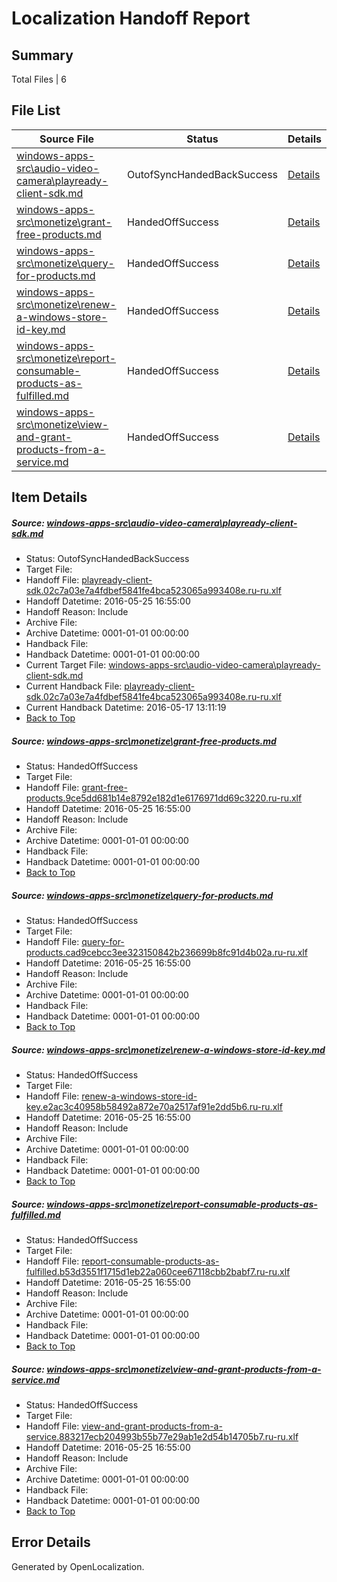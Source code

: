 # <a name='report-top'></a> Localization Handoff Report

## Summary
 Total Files | 6

## File List
 Source File | Status | Details 
 ----------- | ------ | ------- 
 [windows-apps-src\audio-video-camera\playready-client-sdk.md](https://github.com/Microsoft/windows-apps/blob/885b017fd853c596d44818391c00b026b9dfd0c9/windows-apps-src/audio-video-camera/playready-client-sdk.md) | OutofSyncHandedBackSuccess | [Details](#d0bb8dac611b8a641ed07f2b7c8363d587616950484)
 [windows-apps-src\monetize\grant-free-products.md](https://github.com/Microsoft/windows-apps/blob/2f4351d6f9bdc0b9a131ad5ead10ffba7e76c437/windows-apps-src/monetize/grant-free-products.md) | HandedOffSuccess | [Details](#9bce5649fc1a9400371e1f9bb67809f1c6288ec63276)
 [windows-apps-src\monetize\query-for-products.md](https://github.com/Microsoft/windows-apps/blob/2f4351d6f9bdc0b9a131ad5ead10ffba7e76c437/windows-apps-src/monetize/query-for-products.md) | HandedOffSuccess | [Details](#b8661d73487dde61b207159d11a0583700fa22bc3316)
 [windows-apps-src\monetize\renew-a-windows-store-id-key.md](https://github.com/Microsoft/windows-apps/blob/2f4351d6f9bdc0b9a131ad5ead10ffba7e76c437/windows-apps-src/monetize/renew-a-windows-store-id-key.md) | HandedOffSuccess | [Details](#6255346c568ed24e17c795834ab182f73707c4de3318)
 [windows-apps-src\monetize\report-consumable-products-as-fulfilled.md](https://github.com/Microsoft/windows-apps/blob/2f4351d6f9bdc0b9a131ad5ead10ffba7e76c437/windows-apps-src/monetize/report-consumable-products-as-fulfilled.md) | HandedOffSuccess | [Details](#b099bdc26565ef218eaf1f73c5bb3ec9c24065c33319)
 [windows-apps-src\monetize\view-and-grant-products-from-a-service.md](https://github.com/Microsoft/windows-apps/blob/2f4351d6f9bdc0b9a131ad5ead10ffba7e76c437/windows-apps-src/monetize/view-and-grant-products-from-a-service.md) | HandedOffSuccess | [Details](#92b62f36a519b49bd8f380b7f22920f38fe195b53335)

## Item Details
##### <a name='d0bb8dac611b8a641ed07f2b7c8363d587616950484'></a> Source: [windows-apps-src\audio-video-camera\playready-client-sdk.md](https://github.com/Microsoft/windows-apps/blob/885b017fd853c596d44818391c00b026b9dfd0c9/windows-apps-src/audio-video-camera/playready-client-sdk.md)
* Status: OutofSyncHandedBackSuccess
* Target File: 
* Handoff File: [playready-client-sdk.02c7a03e7a4fdbef5841fe4bca523065a993408e.ru-ru.xlf](https://github.com/Microsoft/WDG.handoff/blob/fcd9b105f79b39ced6e16fc8015568cd9c720c75/ol-handoff/Microsoft/windows-apps.ru-ru/master/playready-client-sdk.02c7a03e7a4fdbef5841fe4bca523065a993408e.ru-ru.xlf)
* Handoff Datetime: 2016-05-25 16:55:00
* Handoff Reason: Include
* Archive File: 
* Archive Datetime: 0001-01-01 00:00:00
* Handback File: 
* Handback Datetime: 0001-01-01 00:00:00
* Current Target File: [windows-apps-src\audio-video-camera\playready-client-sdk.md](https://github.com/Microsoft/windows-apps.ru-ru/blob/a588f547b39e33209321acb81b2236dbd6a3114c/windows-apps-src/audio-video-camera/playready-client-sdk.md)
* Current Handback File: [playready-client-sdk.02c7a03e7a4fdbef5841fe4bca523065a993408e.ru-ru.xlf](https://github.com/Microsoft/WDG.handback/blob/54e8c14fc4ac74736ff4551ed9b15040a0f494bc/ol-handback/Microsoft/windows-apps.ru-ru/master/playready-client-sdk.02c7a03e7a4fdbef5841fe4bca523065a993408e.ru-ru.xlf)
* Current Handback Datetime: 2016-05-17 13:11:19
* [Back to Top](#report-top)

##### <a name='9bce5649fc1a9400371e1f9bb67809f1c6288ec63276'></a> Source: [windows-apps-src\monetize\grant-free-products.md](https://github.com/Microsoft/windows-apps/blob/2f4351d6f9bdc0b9a131ad5ead10ffba7e76c437/windows-apps-src/monetize/grant-free-products.md)
* Status: HandedOffSuccess
* Target File: 
* Handoff File: [grant-free-products.9ce5dd681b14e8792e182d1e6176971dd69c3220.ru-ru.xlf](https://github.com/Microsoft/WDG.handoff/blob/fcd9b105f79b39ced6e16fc8015568cd9c720c75/ol-handoff/Microsoft/windows-apps.ru-ru/master/grant-free-products.9ce5dd681b14e8792e182d1e6176971dd69c3220.ru-ru.xlf)
* Handoff Datetime: 2016-05-25 16:55:00
* Handoff Reason: Include
* Archive File: 
* Archive Datetime: 0001-01-01 00:00:00
* Handback File: 
* Handback Datetime: 0001-01-01 00:00:00
* [Back to Top](#report-top)

##### <a name='b8661d73487dde61b207159d11a0583700fa22bc3316'></a> Source: [windows-apps-src\monetize\query-for-products.md](https://github.com/Microsoft/windows-apps/blob/2f4351d6f9bdc0b9a131ad5ead10ffba7e76c437/windows-apps-src/monetize/query-for-products.md)
* Status: HandedOffSuccess
* Target File: 
* Handoff File: [query-for-products.cad9cebcc3ee323150842b236699b8fc91d4b02a.ru-ru.xlf](https://github.com/Microsoft/WDG.handoff/blob/fcd9b105f79b39ced6e16fc8015568cd9c720c75/ol-handoff/Microsoft/windows-apps.ru-ru/master/query-for-products.cad9cebcc3ee323150842b236699b8fc91d4b02a.ru-ru.xlf)
* Handoff Datetime: 2016-05-25 16:55:00
* Handoff Reason: Include
* Archive File: 
* Archive Datetime: 0001-01-01 00:00:00
* Handback File: 
* Handback Datetime: 0001-01-01 00:00:00
* [Back to Top](#report-top)

##### <a name='6255346c568ed24e17c795834ab182f73707c4de3318'></a> Source: [windows-apps-src\monetize\renew-a-windows-store-id-key.md](https://github.com/Microsoft/windows-apps/blob/2f4351d6f9bdc0b9a131ad5ead10ffba7e76c437/windows-apps-src/monetize/renew-a-windows-store-id-key.md)
* Status: HandedOffSuccess
* Target File: 
* Handoff File: [renew-a-windows-store-id-key.e2ac3c40958b58492a872e70a2517af91e2dd5b6.ru-ru.xlf](https://github.com/Microsoft/WDG.handoff/blob/fcd9b105f79b39ced6e16fc8015568cd9c720c75/ol-handoff/Microsoft/windows-apps.ru-ru/master/renew-a-windows-store-id-key.e2ac3c40958b58492a872e70a2517af91e2dd5b6.ru-ru.xlf)
* Handoff Datetime: 2016-05-25 16:55:00
* Handoff Reason: Include
* Archive File: 
* Archive Datetime: 0001-01-01 00:00:00
* Handback File: 
* Handback Datetime: 0001-01-01 00:00:00
* [Back to Top](#report-top)

##### <a name='b099bdc26565ef218eaf1f73c5bb3ec9c24065c33319'></a> Source: [windows-apps-src\monetize\report-consumable-products-as-fulfilled.md](https://github.com/Microsoft/windows-apps/blob/2f4351d6f9bdc0b9a131ad5ead10ffba7e76c437/windows-apps-src/monetize/report-consumable-products-as-fulfilled.md)
* Status: HandedOffSuccess
* Target File: 
* Handoff File: [report-consumable-products-as-fulfilled.b53d3551f1715d1eb22a060cee67118cbb2babf7.ru-ru.xlf](https://github.com/Microsoft/WDG.handoff/blob/fcd9b105f79b39ced6e16fc8015568cd9c720c75/ol-handoff/Microsoft/windows-apps.ru-ru/master/report-consumable-products-as-fulfilled.b53d3551f1715d1eb22a060cee67118cbb2babf7.ru-ru.xlf)
* Handoff Datetime: 2016-05-25 16:55:00
* Handoff Reason: Include
* Archive File: 
* Archive Datetime: 0001-01-01 00:00:00
* Handback File: 
* Handback Datetime: 0001-01-01 00:00:00
* [Back to Top](#report-top)

##### <a name='92b62f36a519b49bd8f380b7f22920f38fe195b53335'></a> Source: [windows-apps-src\monetize\view-and-grant-products-from-a-service.md](https://github.com/Microsoft/windows-apps/blob/2f4351d6f9bdc0b9a131ad5ead10ffba7e76c437/windows-apps-src/monetize/view-and-grant-products-from-a-service.md)
* Status: HandedOffSuccess
* Target File: 
* Handoff File: [view-and-grant-products-from-a-service.883217ecb204993b55b77e29ab1e2d54b14705b7.ru-ru.xlf](https://github.com/Microsoft/WDG.handoff/blob/fcd9b105f79b39ced6e16fc8015568cd9c720c75/ol-handoff/Microsoft/windows-apps.ru-ru/master/view-and-grant-products-from-a-service.883217ecb204993b55b77e29ab1e2d54b14705b7.ru-ru.xlf)
* Handoff Datetime: 2016-05-25 16:55:00
* Handoff Reason: Include
* Archive File: 
* Archive Datetime: 0001-01-01 00:00:00
* Handback File: 
* Handback Datetime: 0001-01-01 00:00:00
* [Back to Top](#report-top)


## Error Details

Generated by OpenLocalization.
